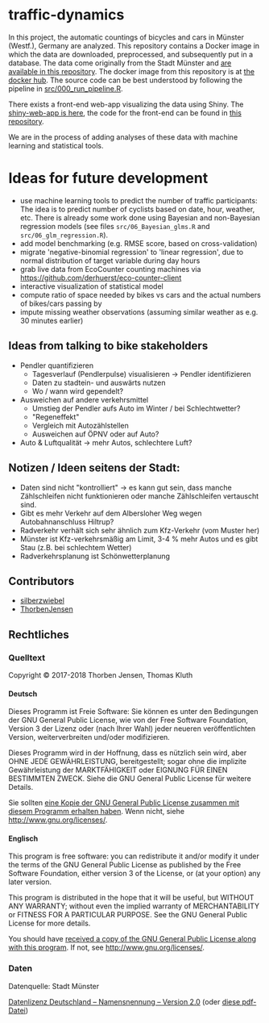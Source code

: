 # traffic-dynamics

In this project, the automatic countings of bicycles and cars in Münster (Westf.), Germany are analyzed.
This repository contains a Docker image in which the data are downloaded, preprocessed, and subsequently put in a database.
The data come originally from the Stadt Münster and [are available in this repository](https://github.com/codeformuenster/open-data/tree/master/verkehrsdaten).
The docker image from this repository is at [the docker hub](https://hub.docker.com/r/codeformuenster/traffic-dynamics/).
The source code can be best understood by following the pipeline in [src/000_run_pipeline.R](https://github.com/codeformuenster/traffic-dynamics/blob/master/src/000_run_pipeline.R).

There exists a front-end web-app visualizing the data using Shiny. The [shiny-web-app is here](https://traffics.codeformuenster.org), the code for the front-end can be found in [this repository](https://github.com/codeformuenster/traffic-dynamics-shiny).

We are in the process of adding analyses of these data with machine learning and statistical tools.

# Ideas for future development

* use machine learning tools to predict the number of traffic participants:
	The idea is to predict number of cyclists based on date, hour, weather, etc. 
	There is already some work done using Bayesian and non-Bayesian regression models (see files `src/06_Bayesian_glms.R` and `src/06_glm_regression.R`). 
* add model benchmarking (e.g. RMSE score, based on cross-validation)
* migrate 'negative-binomial regression' to 'linear regression', due to normal distribution of target variable during day hours
* grab live data from EcoCounter counting machines via https://github.com/derhuerst/eco-counter-client
* interactive visualization of statistical model
* compute ratio of space needed by bikes vs cars and the actual numbers of bikes/cars passing by
* impute missing weather observations (assuming similar weather as e.g. 30 minutes earlier)

## Ideas from talking to bike stakeholders

* Pendler quantifizieren
  * Tagesverlauf (Pendlerpulse) visualisieren -> Pendler identifizieren
  * Daten zu stadtein- und auswärts nutzen
  * Wo / wann wird gependelt?
* Ausweichen auf andere verkehrsmittel
  * Umstieg der Pendler aufs Auto im Winter / bei Schlechtwetter?
  * "Regeneffekt"
  * Vergleich mit Autozählstellen
  * Ausweichen auf ÖPNV oder auf Auto?
* Auto & Luftqualität -> mehr Autos, schlechtere Luft?

## Notizen / Ideen seitens der Stadt:

- Daten sind nicht "kontrolliert" -> es kann gut sein, dass manche Zählschleifen nicht funktionieren oder manche Zählschleifen vertauscht sind. 
- Gibt es mehr Verkehr auf dem Albersloher Weg wegen Autobahnanschluss Hiltrup?
- Radverkehr verhält sich sehr ähnlich zum Kfz-Verkehr (vom Muster her)
- Münster ist Kfz-verkehrsmäßig am Limit, 3-4 % mehr Autos und es gibt Stau (z.B. bei schlechtem Wetter)
- Radverkehrsplanung ist Schönwetterplanung

## Contributors

* [silberzwiebel](https://github.com/silberzwiebel)
* [ThorbenJensen](https://github.com/ThorbenJensen)

## Rechtliches

### Quelltext

Copyright © 2017-2018 Thorben Jensen, Thomas Kluth

#### Deutsch 

Dieses Programm ist Freie Software: Sie können es unter den Bedingungen
der GNU General Public License, wie von der Free Software Foundation,
Version 3 der Lizenz oder (nach Ihrer Wahl) jeder neueren
veröffentlichten Version, weiterverbreiten und/oder modifizieren.

Dieses Programm wird in der Hoffnung, dass es nützlich sein wird, aber
OHNE JEDE GEWÄHRLEISTUNG, bereitgestellt; sogar ohne die implizite
Gewährleistung der MARKTFÄHIGKEIT oder EIGNUNG FÜR EINEN BESTIMMTEN ZWECK.
Siehe die GNU General Public License für weitere Details.

Sie sollten [eine Kopie der GNU General Public License zusammen mit diesem
Programm erhalten haben](COPYING). Wenn nicht, siehe <http://www.gnu.org/licenses/>.

#### Englisch

This program is free software: you can redistribute it and/or modify
it under the terms of the GNU General Public License as published by
the Free Software Foundation, either version 3 of the License, or
(at your option) any later version.

This program is distributed in the hope that it will be useful,
but WITHOUT ANY WARRANTY; without even the implied warranty of
MERCHANTABILITY or FITNESS FOR A PARTICULAR PURPOSE. See the
GNU General Public License for more details.

You should have [received a copy of the GNU General Public License
along with this program](COPYING). If not, see <http://www.gnu.org/licenses/>.

### Daten

Datenquelle: Stadt Münster

[Datenlizenz Deutschland – Namensnennung – Version 2.0](http://www.govdata.de/dl-de/by-2-0) (oder [diese pdf-Datei](doc/Stadt_MS_OpenData_Datenlizenz_Deutschland.pdf))
